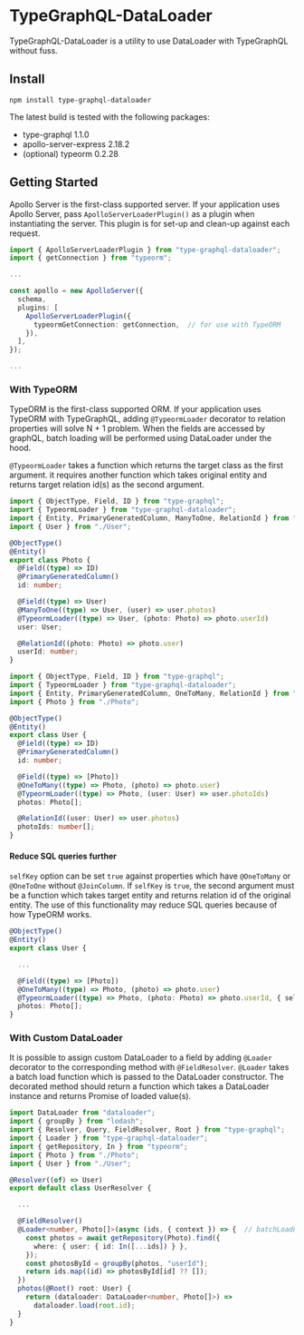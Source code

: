 # TypeGraphQL-DataLoader

TypeGraphQL-DataLoader is a utility to use DataLoader with TypeGraphQL without fuss.

## Install

```
npm install type-graphql-dataloader
```

The latest build is tested with the following packages:

- type-graphql 1.1.0
- apollo-server-express 2.18.2
- (optional) typeorm 0.2.28

## Getting Started

Apollo Server is the first-class supported server. If your application uses Apollo Server, pass `ApolloServerLoaderPlugin()` as a plugin when instantiating the server. This plugin is for set-up and clean-up against each request.

```ts
import { ApolloServerLoaderPlugin } from "type-graphql-dataloader";
import { getConnection } from "typeorm";

...

const apollo = new ApolloServer({
  schema,
  plugins: [
    ApolloServerLoaderPlugin({
      typeormGetConnection: getConnection,  // for use with TypeORM
    }),
  ],
});

...
```

### With TypeORM

TypeORM is the first-class supported ORM. If your application uses TypeORM with TypeGraphQL, adding `@TypeormLoader` decorator to relation properties will solve N + 1 problem. When the fields are accessed by graphQL, batch loading will be performed using DataLoader under the hood.

`@TypeormLoader` takes a function which returns the target class as the first argument. it requires another function which takes original entity and returns target relation id(s) as the second argument.

```ts
import { ObjectType, Field, ID } from "type-graphql";
import { TypeormLoader } from "type-graphql-dataloader";
import { Entity, PrimaryGeneratedColumn, ManyToOne, RelationId } from "typeorm";
import { User } from "./User";

@ObjectType()
@Entity()
export class Photo {
  @Field((type) => ID)
  @PrimaryGeneratedColumn()
  id: number;

  @Field((type) => User)
  @ManyToOne((type) => User, (user) => user.photos)
  @TypeormLoader((type) => User, (photo: Photo) => photo.userId)
  user: User;

  @RelationId((photo: Photo) => photo.user)
  userId: number;
}
```

```ts
import { ObjectType, Field, ID } from "type-graphql";
import { TypeormLoader } from "type-graphql-dataloader";
import { Entity, PrimaryGeneratedColumn, OneToMany, RelationId } from "typeorm";
import { Photo } from "./Photo";

@ObjectType()
@Entity()
export class User {
  @Field((type) => ID)
  @PrimaryGeneratedColumn()
  id: number;

  @Field((type) => [Photo])
  @OneToMany((type) => Photo, (photo) => photo.user)
  @TypeormLoader((type) => Photo, (user: User) => user.photoIds)
  photos: Photo[];

  @RelationId((user: User) => user.photos)
  photoIds: number[];
}
```

#### Reduce SQL queries further

`selfKey` option can be set `true` against properties which have `@OneToMany` or `@OneToOne` without `@JoinColumn`. If `selfKey` is `true`, the second argument must be a function which takes target entity and returns relation id of the original entity. The use of this functionality may reduce SQL queries because of how TypeORM works.

```ts
@ObjectType()
@Entity()
export class User {

  ...

  @Field((type) => [Photo])
  @OneToMany((type) => Photo, (photo) => photo.user)
  @TypeormLoader((type) => Photo, (photo: Photo) => photo.userId, { selfKey: true })
  photos: Photo[];
}
```

### With Custom DataLoader

It is possible to assign custom DataLoader to a field by adding `@Loader` decorator to the corresponding method with `@FieldResolver`. `@Loader` takes a batch load function which is passed to the DataLoader constructor. The decorated method should return a function which takes a DataLoader instance and returns Promise of loaded value(s).

```ts
import DataLoader from "dataloader";
import { groupBy } from "lodash";
import { Resolver, Query, FieldResolver, Root } from "type-graphql";
import { Loader } from "type-graphql-dataloader";
import { getRepository, In } from "typeorm";
import { Photo } from "./Photo";
import { User } from "./User";

@Resolver((of) => User)
export default class UserResolver {

  ...

  @FieldResolver()
  @Loader<number, Photo[]>(async (ids, { context }) => {  // batchLoadFn
    const photos = await getRepository(Photo).find({
      where: { user: { id: In([...ids]) } },
    });
    const photosById = groupBy(photos, "userId");
    return ids.map((id) => photosById[id] ?? []);
  })
  photos(@Root() root: User) {
    return (dataloader: DataLoader<number, Photo[]>) =>
      dataloader.load(root.id);
  }
}
```
